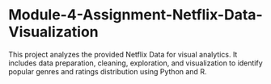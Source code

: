 # Module-4-Assignment-Netflix-Data-Visualization
This project analyzes the provided Netflix Data for visual analytics. It includes data preparation, cleaning, exploration, and visualization to identify popular genres and ratings distribution using Python and R.
